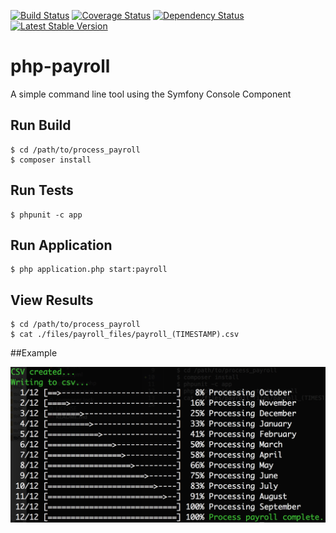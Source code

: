 [![Build Status](https://travis-ci.org/Cein-Markey/php-payroll.svg?branch=master)](https://travis-ci.org/Cein-Markey/php-payroll)
[![Coverage Status](https://coveralls.io/repos/Cein-Markey/php-payroll/badge.svg?branch=master&service=github)](https://coveralls.io/github/Cein-Markey/php-payroll?branch=master)
[![Dependency Status](https://www.versioneye.com/user/projects/5625661a36d0ab0021000d61/badge.svg?style=flat)](https://www.versioneye.com/user/projects/5625661a36d0ab0021000d61)
[![Latest Stable Version](https://poser.pugx.org/ceinmarkey/process_payroll/v/stable)](https://packagist.org/packages/ceinmarkey/process_payroll)

# php-payroll 

A simple command line tool using the Symfony Console Component

## Run Build

    $ cd /path/to/process_payroll
    $ composer install
    
## Run Tests

    $ phpunit -c app
    
## Run Application

    $ php application.php start:payroll
    
## View Results
    
    $ cd /path/to/process_payroll
    $ cat ./files/payroll_files/payroll_(TIMESTAMP).csv

##Example

<img src="https://github.com/Cein-Markey/php-payroll/blob/master/public/Screen%20Shot%202015-10-14%20at%2009.32.10.png"/>
